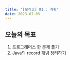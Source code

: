 ```yaml
---
title: "[모각코] 01 : 계획"
date: 2023-07-05
---
```


## 오늘의 목표
1. 프로그래머스 한 문제 풀기
2. Java의 record 개념 정리하기
